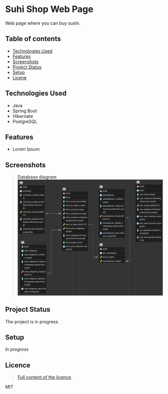 # Suhi Shop Web Page
Web page where you can buy sushi.

## Table of contents
* [Technologies Used](#technologies-used)
* [Features](#features)
* [Screenshots](#screenshots)
* [Project Status](#project-status)
* [Setup](#setup)
* [Licene](#licence)

## Technologies Used
- Java
- Spring Boot
- Hibernate
- PostgreSQL

## Features
- Lorem Ipsum

## Screenshots
>**Database diagram**
>![SushiShop_database](Images/Database_diagram.png)

## Project Status
The project is in progress.

## Setup
_In progress_

## Licence
> [Full content of the licence](LICENSE).

MIT